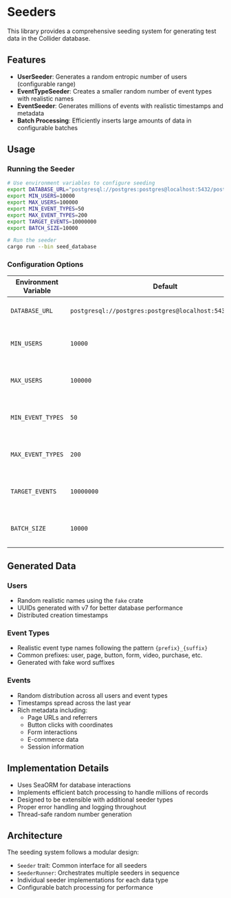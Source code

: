 # Seeders

This library provides a comprehensive seeding system for generating test data in the Collider database.

## Features

- **UserSeeder**: Generates a random entropic number of users (configurable range)
- **EventTypeSeeder**: Creates a smaller random number of event types with realistic names
- **EventSeeder**: Generates millions of events with realistic timestamps and metadata
- **Batch Processing**: Efficiently inserts large amounts of data in configurable batches

## Usage

### Running the Seeder

```bash
# Use environment variables to configure seeding
export DATABASE_URL="postgresql://postgres:postgres@localhost:5432/postgres"
export MIN_USERS=10000
export MAX_USERS=100000
export MIN_EVENT_TYPES=50
export MAX_EVENT_TYPES=200
export TARGET_EVENTS=10000000
export BATCH_SIZE=10000

# Run the seeder
cargo run --bin seed_database
```

### Configuration Options

| Environment Variable | Default | Description |
|---------------------|---------|-------------|
| `DATABASE_URL` | `postgresql://postgres:postgres@localhost:5432/postgres` | PostgreSQL connection string |
| `MIN_USERS` | `10000` | Minimum number of users to generate |
| `MAX_USERS` | `100000` | Maximum number of users to generate |
| `MIN_EVENT_TYPES` | `50` | Minimum number of event types to generate |
| `MAX_EVENT_TYPES` | `200` | Maximum number of event types to generate |
| `TARGET_EVENTS` | `10000000` | Total number of events to generate |
| `BATCH_SIZE` | `10000` | Number of events to insert per batch |

## Generated Data

### Users
- Random realistic names using the `fake` crate
- UUIDs generated with v7 for better database performance
- Distributed creation timestamps

### Event Types
- Realistic event type names following the pattern `{prefix}_{suffix}`
- Common prefixes: user, page, button, form, video, purchase, etc.
- Generated with fake word suffixes

### Events
- Random distribution across all users and event types
- Timestamps spread across the last year
- Rich metadata including:
  - Page URLs and referrers
  - Button clicks with coordinates
  - Form interactions
  - E-commerce data
  - Session information

## Implementation Details

- Uses SeaORM for database interactions
- Implements efficient batch processing to handle millions of records
- Designed to be extensible with additional seeder types
- Proper error handling and logging throughout
- Thread-safe random number generation

## Architecture

The seeding system follows a modular design:

- `Seeder` trait: Common interface for all seeders
- `SeederRunner`: Orchestrates multiple seeders in sequence
- Individual seeder implementations for each data type
- Configurable batch processing for performance